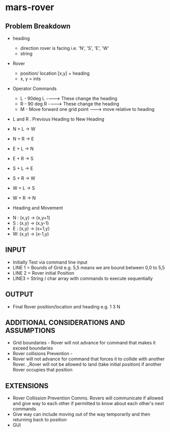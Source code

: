 # mars-rover
## Problem Breakdown

* heading 
  - direction rover is facing i.e. 'N', 'S', 'E', 'W'
  - string

* Rover 
  - position/ location [x,y] + heading
  - x, y = ints

* Operator Commands 
  - L - 90deg L       ----> These change the heading
  - R - 90 deg R    ----> These change the heading
  - M - Move forward one grid point   ---> move relative to heading

* L and R . Previous Heading to New Heading
 - N + L -> W
 - N + R -> E

 - E + L -> N 
 - E + R -> S

 - S + L -> E
 - S + R -> W

- W + L -> S
- W + R -> N

* Heading and Movement
- N : (x,y) -> (x,y+1)
- S : (x,y) -> (x,y-1)
- E : (x,y) -> (x+1,y)
- W: (x,y) -> (x-1,y)


## INPUT
* Initially Test via command line input
* LINE 1 = Bounds of Grid e.g. 5,5 means we are bound between 0,0 to 5,5 
* LINE 2 = Rover initial Position
* LINE3 = String / char array with commands to execute sequentially

## OUTPUT
* Final Rover position/location and heading e.g. 1 3 N

## ADDITIONAL CONSIDERATIONS AND ASSUMPTIONS
- Grid boundaries     - Rover will not advance for command that makes it exceed boundaries
- Rover collisions Prevention   - 
- Rover will not advance for command that forces it to collide with another Rover. _Rover will not be allowed to land (take initial position) if another Rover occupies that position

## EXTENSIONS
- Rover Collission Prevention Comms. Rovers will communicate if allowed and give way to each other if permitted to know about each other's next commands
- Give way can include moving out of the way temporarily and then returning back to position
- GUI
